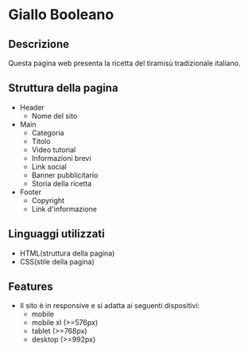 # Giallo Booleano

## Descrizione

Questa pagina web presenta la ricetta del tiramisù tradizionale italiano.

## Struttura della pagina

- Header
    - Nome del sito
- Main
    - Categoria
    - Titolo
    - Video tutorial
    - Informazioni brevi
    - Link social
    - Banner pubblicitario
    - Storia della ricetta
- Footer
    - Copyright
    - Link d'informazione

## Linguaggi utilizzati

- HTML(struttura della pagina)
- CSS(stile della pagina)

## Features

- Il sito è in responsive e si adatta ai seguenti dispositivi:
    - mobile
    - mobile xl (>=576px)
    - tablet (>=768px)
    - desktop (>=992px)